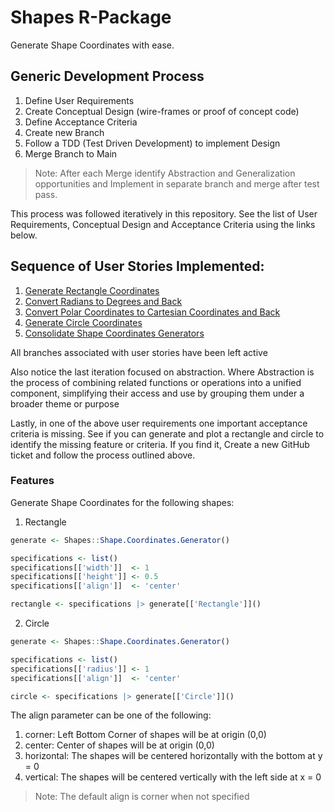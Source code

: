 # Shapes R-Package

Generate Shape Coordinates with ease.

## Generic Development Process

1. Define User Requirements
2. Create Conceptual Design (wire-frames or proof of concept code)
3. Define Acceptance Criteria
4. Create new Branch
5. Follow a TDD (Test Driven Development) to implement Design
6. Merge Branch to Main

> Note: After each Merge identify Abstraction and Generalization opportunities and Implement in separate branch and merge after test pass.

This process was followed iteratively in this repository. See the list of User Requirements, Conceptual Design and Acceptance Criteria using the links below.

## Sequence of User Stories Implemented:

1. [Generate Rectangle Coordinates](https://github.com/FlippieCoetser/Shapes/issues/1)
2. [Convert Radians to Degrees and Back](https://github.com/FlippieCoetser/Shapes/issues/4)
3. [Convert Polar Coordinates to Cartesian Coordinates and Back](https://github.com/FlippieCoetser/Shapes/issues/5)
4. [Generate Circle Coordinates](https://github.com/FlippieCoetser/Shapes/issues/2)
5. [Consolidate Shape Coordinates Generators](https://github.com/FlippieCoetser/Shapes/issues/9)

All branches associated with user stories have been left active

Also notice the last iteration focused on abstraction. Where Abstraction is the process of combining related functions or operations into a unified component, simplifying their access and use by grouping them under a broader theme or purpose

Lastly, in one of the above user requirements one important acceptance criteria is missing. See if you can generate and plot a rectangle and circle to identify the missing feature or criteria. If you find it, Create a new GitHub ticket and follow the process outlined above.

### Features

Generate Shape Coordinates for the following shapes:

1. Rectangle

```r
generate <- Shapes::Shape.Coordinates.Generator()

specifications <- list()
specifications[['width']]  <- 1
specifications[['height']] <- 0.5
specifications[['align']]  <- 'center'

rectangle <- specifications |> generate[['Rectangle']]()
```

2. Circle

```r
generate <- Shapes::Shape.Coordinates.Generator()

specifications <- list()
specifications[['radius']] <- 1
specifications[['align']]  <- 'center'

circle <- specifications |> generate[['Circle']]()
```

The align parameter can be one of the following:

1. corner: Left Bottom Corner of shapes will be at origin (0,0)
2. center: Center of shapes will be at origin (0,0)
3. horizontal: The shapes will be centered horizontally with the bottom at y = 0
4. vertical: The shapes will be centered vertically with the left side at x = 0

> Note: The default align is corner when not specified
